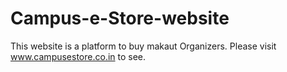 # Campus-e-Store-website
This website is a platform to buy  makaut Organizers.
Please visit www.campusestore.co.in to see.
